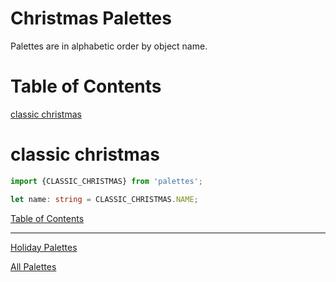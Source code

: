 <!--suppress JSUnresolvedLibraryURL -->

# Christmas Palettes

Palettes are in alphabetic order by object name.

# Table of Contents

[classic christmas](#classic-christmas)

# classic christmas

<!-- Coolors Palette Widget -->
<script src="https://coolors.co/palette-widget/widget.js"></script>
<script data-id="048851888975141655">new CoolorsPaletteWidget("048851888975141655", ["bc010a","d01625","007058","23856d","fbf9f9"]); </script>

````typescript
import {CLASSIC_CHRISTMAS} from 'palettes';

let name: string = CLASSIC_CHRISTMAS.NAME;
````

[Table of Contents](#table-of-contents)

----

[Holiday Palettes](../holiday-palettes.md)

[All Palettes](../../all-palettes.md)
